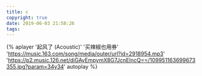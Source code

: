 ```yaml
---
title: c
copyright: true
date: 2019-06-03 21:58:26
tags:
---
```


{% aplayer '起风了 (Acoustic)' '买辣椒也用券' 'https://music.163.com/song/media/outer/url?id=2918954.mp3' 'https://p2.music.126.net/diGAyEmpymX8G7JcnElncQ==/109951163699673355.jpg?param=34y34' autoplay %}

